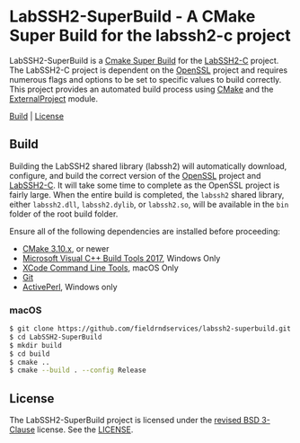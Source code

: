 # LabSSH2-SuperBuild - A CMake Super Build for the labssh2-c project

LabSSH2-SuperBuild is a [Cmake Super Build](https://blog.kitware.com/cmake-superbuilds-git-submodules/) for the [LabSSH2-C](https://github.com/fieldrndservices/labssh2-c) project. The LabSSH2-C project is dependent on the [OpenSSL](https://www.openssl.org/) project and requires numerous flags and options to be set to specific values to build correctly. This project provides an automated build process using [CMake](https://cmake.org) and the [ExternalProject](https://cmake.org/cmake/help/v3.10/module/ExternalProject.html) module.

[Build](#build) | [License](#license)

## Build

Building the LabSSH2 shared library (labssh2) will automatically download, configure, and build the correct version of the [OpenSSL](https://www.openssl.org/) project and [LabSSH2-C](https://github.com/fieldrndservices/labssh2-c). It will take some time to complete as the OpenSSL project is fairly large. When the entire build is completed, the `labssh2` shared library, either `labssh2.dll`, `labssh2.dylib`, or `labssh2.so`, will be available in the `bin` folder of the root build folder.

Ensure all of the following dependencies are installed before proceeding:

- [CMake 3.10.x](https://cmake.org/), or newer
- [Microsoft Visual C++ Build Tools 2017](https://www.visualstudio.com/downloads/#build-tools-for-visual-studio-2017), Windows Only
- [XCode Command Line Tools](https://developer.apple.com/xcode/features/), macOS Only
- [Git](https://git-scm.com/)
- [ActivePerl](https://www.activestate.com/activeperl), Windows only

### macOS

```bash
$ git clone https://github.com/fieldrndservices/labssh2-superbuild.git LabSSH2-SuperBuild
$ cd LabSSH2-SuperBuild
$ mkdir build
$ cd build
$ cmake ..
$ cmake --build . --config Release
```

## License

The LabSSH2-SuperBuild project is licensed under the [revised BSD 3-Clause](https://opensource.org/licenses/BSD-3-Clause) license. See the [LICENSE](https://github.com/fieldrndservices/labssh2-superbuild/blob/master/LICENSE).

